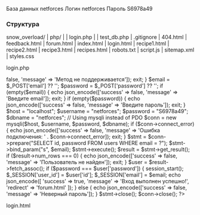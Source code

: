 База данных netforces
Логин netforces
Пароль S6978a49


### Структура
snow_overload/
|   php/
|   |   login.php
|   |   test_db.php
|   .gitignore
|   404.html
|   feedback.html
|   forum.html
|   index.html
|   login.html
|   recipe1.html
|   recipe2.html
|   recipe3.html
|   recipes.html
|   robots.txt
|   script.js
|   sitemap.xml
|   styles.css

login.php
<?php
header('Content-Type: application/json');

if ($_SERVER['REQUEST_METHOD'] !== 'POST') {
    echo json_encode(['success' => false, 'message' => 'Метод не поддерживается']);
    exit;
}

$email = $_POST['email'] ?? '';
$password = $_POST['password'] ?? '';

if (empty($email)) {
    echo json_encode(['success' => false, 'message' => 'Введите email']);
    exit;
}

if (empty($password)) {
    echo json_encode(['success' => false, 'message' => 'Введите пароль']);
    exit;
}

$host = "localhost";
$username = "netforces";
$password = "S6978a49";
$dbname = "netforces";

// Using mysqli instead of PDO
$conn = new mysqli($host, $username, $password, $dbname);

if ($conn->connect_error) {
    echo json_encode(['success' => false, 'message' => 'Ошибка подключения: ' . $conn->connect_error]);
    exit;
}

$stmt = $conn->prepare("SELECT id, password FROM users WHERE email = ?");
$stmt->bind_param("s", $email);
$stmt->execute();
$result = $stmt->get_result();

if ($result->num_rows === 0) {
    echo json_encode(['success' => false, 'message' => 'Пользователь не найден']);
    exit;
}

$user = $result->fetch_assoc();

if ($password === $user['password']) {
    session_start();
    $_SESSION['user_id'] = $user['id'];
    $_SESSION['email'] = $email;

    echo json_encode([
        'success' => true,
        'message' => 'Вход выполнен успешно!',
        'redirect' => 'forum.html'
    ]);
} else {
    echo json_encode(['success' => false, 'message' => 'Неверный пароль']);
}

$stmt->close();
$conn->close();
?>

login.html
<!DOCTYPE html>
<html lang="ru">
<head>
    <meta charset="UTF-8">
    <meta name="viewport" content="width=device-width, initial-scale=1.0">
    <title>Вход в систему</title>
    <link rel="stylesheet" href="styles.css">
    <style>
        /* Дополнительные стили для формы входа */
        .login-links {
            display: flex;
            justify-content: space-between;
            margin: 15px 0;
            font-size: 0.9em;
        }

        .login-links a {
            color: #fff;
            text-decoration: none;
            transition: all 0.3s ease;
            padding: 5px 10px;
            border-radius: 4px;
            background: rgba(255, 255, 255, 0.1);
        }

        .login-links a:hover {
            background: rgba(255, 255, 255, 0.2);
            transform: translateY(-2px);
        }

        .divider {
            display: flex;
            align-items: center;
            margin: 20px 0;
            color: rgba(255, 255, 255, 0.7);
        }

        .divider::before,
        .divider::after {
            content: "";
            flex: 1;
            border-bottom: 1px solid rgba(255, 255, 255, 0.3);
            margin: 0 10px;
        }
        /* Стили для уведомлений */
        .notification {
            position: fixed;
            top: 20px;
            right: 20px;
            padding: 15px 25px;
            border-radius: 5px;
            color: white;
            font-weight: bold;
            box-shadow: 0 4px 8px rgba(0, 0, 0, 0.2);
            z-index: 1000;
            opacity: 0;
            transform: translateX(100%);
            transition: all 0.3s ease;
            max-width: 300px;
        }

        .notification.show {
            opacity: 1;
            transform: translateX(0);
        }

        .notification.error {
            background-color: #ff4444;
            border-left: 5px solid #cc0000;
        }

        .notification.success {
            background-color: #00C851;
            border-left: 5px solid #007E33;
        }
    </style>
    <script>
         function handleLogin(event) {
            event.preventDefault(); // Предотвращаем стандартную отправку формы

            const email = document.getElementById('email').value;
            const password = document.getElementById('password').value;

            // Создаем FormData объект для правильной отправки данных
            const formData = new FormData();
            formData.append('email', email);
            formData.append('password', password);

            fetch('php/login.php', {
                method: 'POST',
                body: formData
            })
            .then(response => response.json())
            .then(data => {
                if (data.success) {
                    showNotification(data.message, 'success');
                    setTimeout(() => {
                        window.location.href = data.redirect || 'index.html';
                    }, 1500);
                } else {
                    showNotification(data.message, 'error');
                }
            })
            .catch(error => {
                console.error('Error:', error);
                showNotification('Ошибка соединения с сервером', 'error');
            });
        }

        // Функция для показа уведомлений
        function showNotification(message, type) {
            const container = document.getElementById('notification-container');
            const notification = document.createElement('div');
            notification.className = `notification ${type}`;
            notification.textContent = message;

            container.appendChild(notification);

            // Показываем уведомление
            setTimeout(() => {
                notification.classList.add('show');
            }, 10);

            // Убираем уведомление через 5 секунд
            setTimeout(() => {
                notification.classList.remove('show');
                setTimeout(() => {
                    notification.remove();
                }, 300);
            }, 5000);
        }
        function validateLogin() {
            const email = document.getElementById('email').value;
            const password = document.getElementById('password').value;
            const button = document.getElementById('login-button');

            // Email validation
            const emailPattern = /^[^\s@]+@[^\s@]+\.[^\s@]+$/;
            const isEmailValid = emailPattern.test(email);

            // Enable button only when all fields are valid
            button.disabled = !(isEmailValid && password.length >= 6);
        }
    </script>
</head>
<body>
    <div class="header">
        <nav>
            <ul>
                <li><a href="index.html">Главная</a></li>
                <li><a href="recipes.html">Рецепты</a></li>
                <li><a href="forum.html">Форум</a></li>
                <li><a href="login.html" class="active">Войти</a></li>
            </ul>
        </nav>
    </div>
    <div class="snow"></div>
    <div class="content">
        <div class="form">
            <section id="login-form">
    <h2>Вход в аккаунт</h2>
    <div id="user-count" style="text-align: center; margin-bottom: 20px; font-style: italic;"></div>
    
    <form id="loginForm" onsubmit="handleLogin(event)">
        <label for="email">Электронная почта:</label>
        <input type="email" id="email" name="email" required placeholder="Ваш email" oninput="validateLogin()">

        <label for="password">Пароль:</label>
        <input type="password" id="password" name="password" required placeholder="Не менее 6 символов" minlength="6" oninput="validateLogin()">

        <div class="login-links">
            <a href="register.html">Создать аккаунт</a>
        </div>

        <button type="submit" class="recipe-btn" id="login-button" disabled>Войти</button>
    </form>
    
    <canvas id="fireworksCanvas" style="position: absolute; top: 0; left: 0; width: 100%; height: 100%; pointer-events: none;"></canvas>
</section>
        </div>
    </div>
    <div class="snowdrift"></div>
    <div class="snowdrift1" style="left: 0%; width: 100%; height: 90px;"></div>
    <audio autoplay loop>
        <source src="new-year.mp3" type="audio/mpeg">
        Ваш браузер не поддерживает аудио.
    </audio>
    <script src="script.js"></script>
    <div id="notification-container"></div>
</body>
</html>



### Для загрузки
lftp -u netforces,S6978a49 -p 2021 ftp.web-prj.ru
lcd /Users/tatiana/PycharmProjects/snow_overload
rm 404.html && put 404.html
rm feedback.html && put feedback.html
rm index.html && put index.html
rm login.html && put login.html
rm forum.html && put forum.html
rm recipe1.html && put recipe1.html
rm recipe2.html && put recipe2.html
rm recipe3.html && put recipe3.html
rm recipes.html && put recipes.html
rm register.html && put register.html
cd php
lcd php
rm login.php && put login.php
rm logout.php && put logout.php
rm register.php && put register.php